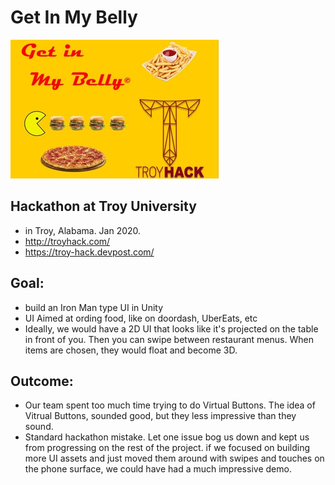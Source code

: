# Get In My Belly
[//]: # (Image References)
[banner]: ./screenshots/banner.jpg "Banner from Hackathon Submission"
![Get In My Belly Banner][banner]


## Hackathon at Troy University
* in Troy, Alabama.  Jan 2020.
* http://troyhack.com/
* https://troy-hack.devpost.com/

## Goal:
* build an Iron Man type UI in Unity
* UI Aimed at ording food, like on doordash, UberEats, etc
* Ideally, we would have a 2D UI that looks like it's projected on the table in front of you.  Then you can swipe between restaurant menus.  When items are chosen, they would float and become 3D.

## Outcome:
* Our team spent too much time trying to do Virtual Buttons.  The idea of Vitrual Buttons,  sounded good, but they less impressive than they sound.
* Standard hackathon mistake.  Let one issue bog us down and kept us from progressing on the rest of the project. if we focused on building more UI assets and just moved them around with swipes and touches on the phone surface, we could have had a much impressive demo.

